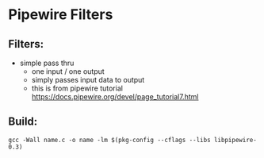# Pipewire Filters

## Filters:
- simple pass thru
    - one input / one output
    - simply passes input data to output
    - this is from pipewire tutorial https://docs.pipewire.org/devel/page_tutorial7.html


## Build:
`gcc -Wall name.c -o name -lm $(pkg-config --cflags --libs libpipewire-0.3)`